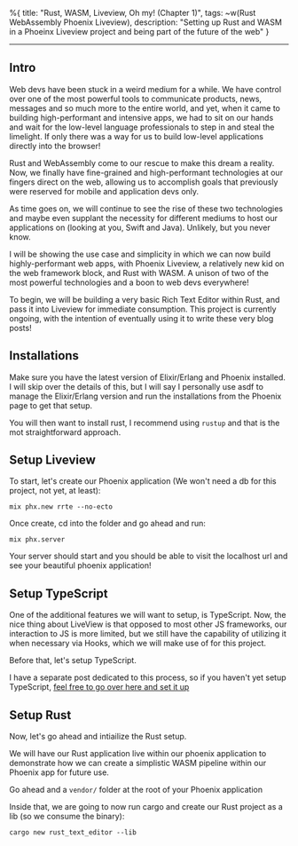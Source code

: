 %{
title: "Rust, WASM, Liveview, Oh my! (Chapter 1)",
tags: ~w(Rust WebAssembly Phoenix Liveview),
description: "Setting up Rust and WASM in a Phoeinx Liveview project and being part of the future of the web"
}

---

## Intro

Web devs have been stuck in a weird medium for a while. We have control over one of the most powerful tools to communicate products, news, messages and so much more to the entire world, and yet, when it came to building high-performant and intensive apps, we had to sit on our hands and wait for the low-level language professionals to step in and steal the limelight. If only there was a way for us to build low-level applications directly into the browser!

Rust and WebAssembly come to our rescue to make this dream a reality. Now, we finally have fine-grained and high-performant technologies at our fingers direct on the web, allowing us to accomplish goals that previously were reserved for mobile and application devs only.

As time goes on, we will continue to see the rise of these two technologies and maybe even supplant the necessity for different mediums to host our applications on (looking at you, Swift and Java). Unlikely, but you never know.

I will be showing the use case and simplicity in which we can now build highly-performant web apps, with Phoenix Liveview, a relatively new kid on the web framework block, and Rust with WASM. A unison of two of the most powerful technologies and a boon to web devs everywhere!

To begin, we will be building a very basic Rich Text Editor within Rust, and pass it into Liveview for immediate consumption. This project is currently ongoing, with the intention of eventually using it to write these very blog posts!

## Installations

Make sure you have the latest version of Elixir/Erlang and Phoenix installed. I will skip over the details of this, but I will say I personally use asdf to manage the Elixir/Erlang version and run the installations from the Phoenix page to get that setup.

You will then want to install rust, I recommend using `rustup` and that is the mot straightforward approach.

## Setup Liveview

To start, let's create our Phoenix application (We won't need a db for this project, not yet, at least):

`mix phx.new rrte --no-ecto`

Once create, cd into the folder and go ahead and run:

`mix phx.server`

Your server should start and you should be able to visit the localhost url and see your beautiful phoenix application!

## Setup TypeScript

One of the additional features we will want to setup, is TypeScript. Now, the nice thing about LiveView is that opposed to most other JS frameworks, our interaction to JS is more limited, but we still have the capability of utilizing it when necessary via Hooks, which we will make use of for this project.

Before that, let's setup TypeScript.

I have a separate post dedicated to this process, so if you haven't yet setup TypeScript, [feel free to go over here and set it up](/posts/setup-typescript-in-phoenix)

## Setup Rust

Now, let's go ahead and intiailize the Rust setup.

We will have our Rust application live within our phoenix application to demonstrate how we can create a simplistic WASM pipeline within our Phoenix app for future use.

Go ahead and a `vendor/` folder at the root of your Phoenix application

Inside that, we are going to now run cargo and create our Rust project as a lib (so we consume the binary):

`cargo new rust_text_editor --lib`
